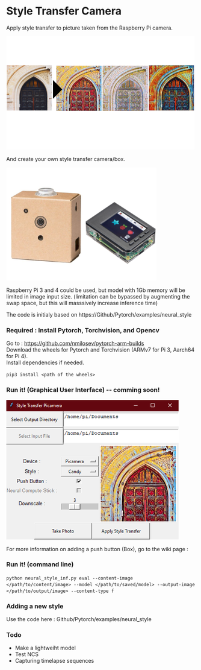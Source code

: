 # Style Transfer Camera

Apply style transfer to picture taken from the Raspberry Pi camera.

![](utils/style_transfer.png)

And create your own style transfer camera/box.

![](utils/examples-box.png)

Raspberry Pi 3 and 4 could be used, but model with 1Gb memory will be limited in image input size. (limitation can be bypassed by augmenting the swap space, but this will masssively increase inference time) 

The code is initialy based on https://Github/Pytorch/examples/neural_style



### Required : Install Pytorch, Torchvision, and Opencv

Go to : https://github.com/nmilosev/pytorch-arm-builds   
Download the wheels for Pytorch and Torchvision (ARMv7 for Pi 3, Aarch64 for Pi 4).    
Install dependencies if needed.

`pip3 install <path of the wheels>`

### Run it! (Graphical User Interface) -- comming soon!

![](utils/GUI.png)

For more information on adding a push button (Box), go to the wiki page : 

### Run it! (command line)

`python neural_style_inf.py eval --content-image </path/to/content/image> --model </path/to/saved/model> --output-image </path/to/output/image> --content-type f`


### Adding a new style

Use the code here :  Github/Pytorch/examples/neural_style

### Todo

* Make a lightweiht model
* Test NCS
* Capturing timelapse sequences

